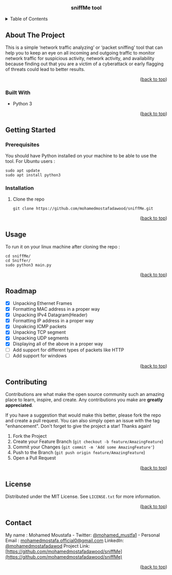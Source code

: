 
<h3 align="center">sniffMe tool</h3>


</div>



<!-- TABLE OF CONTENTS -->
<details>
  <summary>Table of Contents</summary>
  <ol>
    <li>
      <a href="#about-the-project">About The Project</a>
      <ul>
        <li><a href="#built-with">Built With</a></li>
      </ul>
    </li>
    <li>
      <a href="#getting-started">Getting Started</a>
      <ul>
        <li><a href="#prerequisites">Prerequisites</a></li>
        <li><a href="#installation">Installation</a></li>
      </ul>
    </li>
    <li><a href="#usage">Usage</a></li>
    <li><a href="#roadmap">Roadmap</a></li>
    <li><a href="#contributing">Contributing</a></li>
    <li><a href="#license">License</a></li>
    <li><a href="#contact">Contact</a></li>
  </ol>
</details>



<!-- ABOUT THE PROJECT -->
## About The Project
This is a simple ‘network traffic analyzing’ or ‘packet sniffing' tool that can help you to keep an eye on all incoming and outgoing traffic to monitor network traffic for suspicious activity, network activity, and availability because finding out that you are a victim of a cyberattack or early flagging of threats could lead to better results.
<p align="right">(<a href="#top">back to top</a>)</p>



### Built With

* Python 3 

<p align="right">(<a href="#top">back to top</a>)</p>



<!-- GETTING STARTED -->
## Getting Started

### Prerequisites
You should have Python installed on your machine to be able to use the tool.
For Ubuntu users :
```
sudo apt update
sudo apt install python3
```
 
 
 
### Installation
1. Clone the repo
   ```
   git clone https://github.com/mohamedmostafadawood/sniffMe.git
   ```

<p align="right">(<a href="#top">back to top</a>)</p>



<!-- USAGE EXAMPLES -->
## Usage

To run it on your linux machine after cloning the repo :
```
cd sniffMe/
cd Sniffer/
sudo python3 main.py
```
<p align="right">(<a href="#top">back to top</a>)</p>



<!-- ROADMAP -->
## Roadmap

- [x] Unpacking Ethernet Frames
- [x] Formatting MAC address in a proper way
- [x] Unpacking IPv4 Datagram(Header)
- [x] Formatting IP address in a proper way
- [x] Unpakcing ICMP packets
- [x] Unpacking TCP segment
- [x] Unpacking UDP segments
- [x] Displaying all of the above in a proper way
- [ ] Add support for different types of packets like HTTP
- [ ] Add support for windows

<p align="right">(<a href="#top">back to top</a>)</p>



<!-- CONTRIBUTING -->
## Contributing

Contributions are what make the open source community such an amazing place to learn, inspire, and create. Any contributions you make are **greatly appreciated**.

If you have a suggestion that would make this better, please fork the repo and create a pull request. You can also simply open an issue with the tag "enhancement".
Don't forget to give the project a star! Thanks again!

1. Fork the Project
2. Create your Feature Branch (`git checkout -b feature/AmazingFeature`)
3. Commit your Changes (`git commit -m 'Add some AmazingFeature'`)
4. Push to the Branch (`git push origin feature/AmazingFeature`)
5. Open a Pull Request

<p align="right">(<a href="#top">back to top</a>)</p>



<!-- LICENSE -->
## License

Distributed under the MIT License. See `LICENSE.txt` for more information.

<p align="right">(<a href="#top">back to top</a>)</p>



<!-- CONTACT -->
## Contact

My name : Mohamed Moustafa - Twitter: [@mohamed_mustfa1](https://twitter.com/mohamed_mustfa1) - Personal Email : mohamedmostafa.official0@gmail.com
LinkedIn: [@mohamedmostafadawod](https://www.linkedin.com/in/mohamedmostafadawod/)
Project Link: [https://github.com/mohamedmostafadawood/sniffMe](https://github.com/mohamedmostafadawood/sniffMe)

<p align="right">(<a href="#top">back to top</a>)</p>



